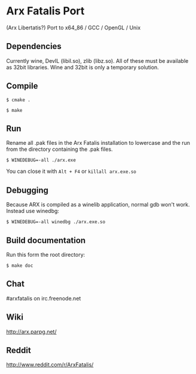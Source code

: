 # Arx Fatalis Port

(Arx Libertatis?)
Port to x64_86 / GCC / OpenGL / Unix

## Dependencies

Currently wine, DevIL (libil.so), zlib (libz.so). All of these must be available as 32bit libraries.
Wine and 32bit is only a temporary solution.

## Compile

`$ cmake .`

`$ make`

## Run

Rename all .pak files in the Arx Fatalis installation to lowercase and the run from the directory containing the .pak files.

`$ WINEDEBUG=-all ./arx.exe`

You can close it with `Alt + F4` or `killall arx.exe.so`

## Debugging

Because ARX is compiled as a winelib application, normal gdb won't work. Instead use winedbg:

`$ WINEDEBUG=-all winedbg ./arx.exe.so`

## Build documentation

Run this form the root directory:

`$ make doc`

## Chat

\#arxfatalis on irc.freenode.net

## Wiki

http://arx.parpg.net/

## Reddit

http://www.reddit.com/r/ArxFatalis/
